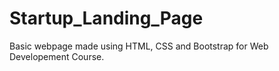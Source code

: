 # Startup_Landing_Page
Basic webpage made using HTML, CSS and Bootstrap for Web Developement Course.
